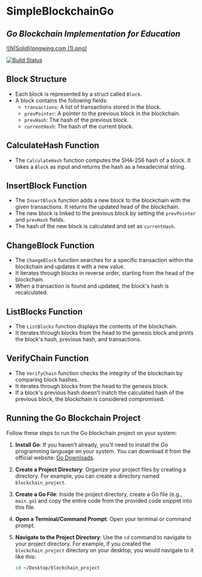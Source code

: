 # SimpleBlockchainGo
## _Go Blockchain Implementation for Education_

[![N|Solid](pngwing.com (1).png)](https://go.dev/)

[![Build Status](https://travis-ci.org/joemccann/dillinger.svg?branch=master)](https://travis-ci.org/joemccann/dillinger)





## Block Structure
- Each block is represented by a struct called `Block`.
- A block contains the following fields:
  - `transactions`: A list of transactions stored in the block.
  - `prevPointer`: A pointer to the previous block in the blockchain.
  - `prevHash`: The hash of the previous block.
  - `currentHash`: The hash of the current block.

## CalculateHash Function
- The `CalculateHash` function computes the SHA-256 hash of a block. It takes a `Block` as input and returns the hash as a hexadecimal string.

## InsertBlock Function
- The `InsertBlock` function adds a new block to the blockchain with the given transactions. It returns the updated head of the blockchain.
- The new block is linked to the previous block by setting the `prevPointer` and `prevHash` fields.
- The hash of the new block is calculated and set as `currentHash`.

## ChangeBlock Function
- The `ChangeBlock` function searches for a specific transaction within the blockchain and updates it with a new value.
- It iterates through blocks in reverse order, starting from the head of the blockchain.
- When a transaction is found and updated, the block's hash is recalculated.

## ListBlocks Function
- The `ListBlocks` function displays the contents of the blockchain.
- It iterates through blocks from the head to the genesis block and prints the block's hash, previous hash, and transactions.

## VerifyChain Function
- The `VerifyChain` function checks the integrity of the blockchain by comparing block hashes.
- It iterates through blocks from the head to the genesis block.
- If a block's previous hash doesn't match the calculated hash of the previous block, the blockchain is considered compromised.

## Running the Go Blockchain Project

Follow these steps to run the Go blockchain project on your system:

1. **Install Go**: If you haven't already, you'll need to install the Go programming language on your system. You can download it from the official website: [Go Downloads](https://golang.org/dl/).

2. **Create a Project Directory**: Organize your project files by creating a directory. For example, you can create a directory named `blockchain_project`.

3. **Create a Go File**: Inside the project directory, create a Go file (e.g., `main.go`) and copy the entire code from the provided code snippet into this file.

4. **Open a Terminal/Command Prompt**: Open your terminal or command prompt.

5. **Navigate to the Project Directory**: Use the `cd` command to navigate to your project directory. For example, if you created the `blockchain_project` directory on your desktop, you would navigate to it like this:

   ```bash
   cd ~/Desktop/blockchain_project

